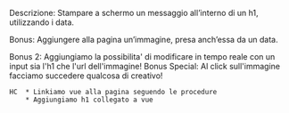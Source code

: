 Descrizione:
Stampare a schermo un messaggio all’interno di un h1, utilizzando i data.



Bonus:
Aggiungere alla pagina un’immagine, presa anch’essa da un data.


Bonus 2:
Aggiungiamo la possibilita' di modificare in tempo reale con un input sia l'h1 che l'url dell'immagine!
Bonus Special:
Al click sull'immagine facciamo succedere qualcosa di creativo!

    HC  * Linkiamo vue alla pagina seguendo le procedure
        * Aggiungiamo h1 collegato a vue
